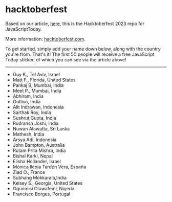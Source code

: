# hacktoberfest

Based on our article, [here](https://blog.javascripttoday.com/blog/hacktoberfest-2023/), this is the Hacktoberfest 2023 repo for JavaScriptToday.

More information: [hacktoberfest.com](https://hacktoberfest.com/).

To get started, simply add your name down below, along with the country you're from. That's it! The first 50 people will receive a free JavaScript Today sticker, of which you can see via the article above!

---

- Guy K., Tel Aviv, Israel
- Matt F., Florida, United States
- Pankaj B, Mumbai, India
- Meet P., Mumbai, India
- Abhiram, India
- Outlivo, India
- Alit Indrawan, Indonesia
- Sarthak Roy, India
- Sushrut Gupta, India
- Rudransh Joshi, India
- Nuwan Alawatta, Sri Lanka
- Mathesh, India
- Arsya Adi, Indonesia
- John Bampton, Australia
- Rutam Prita Mishra, India
- Bishal Karki, Nepal
- Elisha Hollander, Israel
- Mónica Ilenia Tardón Vera, España
- Ziad O., France
- Subhang Mokkarala,India
- Kelsey S., Georgia, United States
- Ogunmisi Oluwafemi, Nigeria.
- Francisco Borges, Portugal